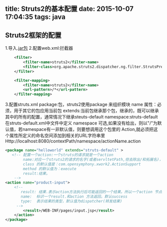 title: Struts2的基本配置
date: 2015-10-07 17:04:35
tags: java
---
## Struts2框架的配置
 1.导入.[jar包](http://struts.apache.org/download.cgi#struts23241)
 2.配置web.xml:拦截器
``` XML
	<filter>
        <filter-name>struts2</filter-name>
        <filter-class>org.apache.struts2.dispatcher.ng.filter.StrutsPrepareAndExecuteFilter</filter-class>
    </filter>

    <filter-mapping>
        <filter-name>struts2</filter-name>
        <url-pattern>/*</url-pattern>
    </filter-mapping>
```
<!-- more -->
3.配置struts.xml
       package:包，struts2使用package 来组织模块
       name 属性：必须，用于其它的包应用当前包
       extends:当前包继承那个包，继承的，既可以继承其中的所有的配置，通常情况下继承steuts-default
       namespace:struts-default在struts-default.xml中文件中定义 namespace 可选,如果没有给出，则以"/"为默认值，若namespace有一非默认值，则要想调用这个包里的 Action,就必须把这个属性所定义的命名空间添加到相关的URL字符串里Http://localhost:8080/contextPath/namespace/actionName.action

``` XML 
<package name="helloworld" extends="struts-default" >
   <!-- 配置一个action:一个struts的请求就是一个action 
        name:对应一个struts2的请求的名字(或者servltetPath,但去除出/和拓展名)，不包含拓展名
        class 的默认值是：com.opensymphony.xwork2.ActionSupport
        method 的默认值为：execute
        result:结果。
    -->
<action name="product-input">
    <!-- 
       result: 结果.表示action方法执行后可能返回的一个结果。所以一个action 节点可能会有多个result子节点多个result字节点使用name来区别
       name:  标识一个result.和action 方法返回。默认success
       type:  表示结果的类型，默认值为dispatcher(转发结果)
     -->
        <result>/WEB-INF/pages/input.jsp</result>
    </action>
</package>
```